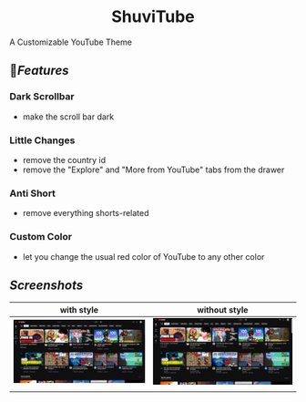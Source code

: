  <div align="center" font_size="24">

# **ShuviTube**

</div>

A Customizable YouTube Theme
## 🌟*Features* 
### Dark Scrollbar 
  - make the scroll bar dark 
### Little Changes
  - remove the country id
  - remove the "Explore" and "More from YouTube" tabs from the drawer 
### Anti Short
  - remove everything shorts-related 
### Custom Color
  - let you change the usual red color of YouTube to any other color


## *Screenshots* 
| **with style** | **without style** |
| :--------: | :-------: |
|  ![](images/custom-color/1with-style.png)   |  ![](images/custom-color/1without-style.png)  |
|    |    |

